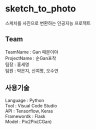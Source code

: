 # sketch_to_photo
스케치를 사진으로 변환하는 인공지능 프로젝트

## Team
TeamName : Gan 때문이야       
ProjectName : 순Gan포착     
팀장 : 홍세영     
팀원 : 박은지, 신여명, 오수연     

## 사용기술
Language : Python    
Tool : Visual Code Studio     
API : Tensorflow, Keras        
Framewordk : Flask      
Model : Pix2Pix(CGan)     
